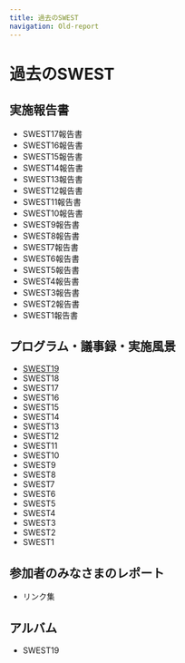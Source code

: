 ```yaml
---
title: 過去のSWEST
navigation: Old-report
---
```

# 過去のSWEST

## 実施報告書

* SWEST17報告書
* SWEST16報告書
* SWEST15報告書
* SWEST14報告書
* SWEST13報告書
* SWEST12報告書
* SWEST11報告書
* SWEST10報告書
* SWEST9報告書
* SWEST8報告書
* SWEST7報告書
* SWEST6報告書
* SWEST5報告書
* SWEST4報告書
* SWEST3報告書
* SWEST2報告書
* SWEST1報告書

## プログラム・議事録・実施風景

* [SWEST19](../SWEST19/program)
* SWEST18
* SWEST17
* SWEST16
* SWEST15
* SWEST14
* SWEST13
* SWEST12
* SWEST11
* SWEST10
* SWEST9
* SWEST8
* SWEST7
* SWEST6
* SWEST5
* SWEST4
* SWEST3
* SWEST2
* SWEST1

## 参加者のみなさまのレポート

* リンク集

## アルバム

* SWEST19
